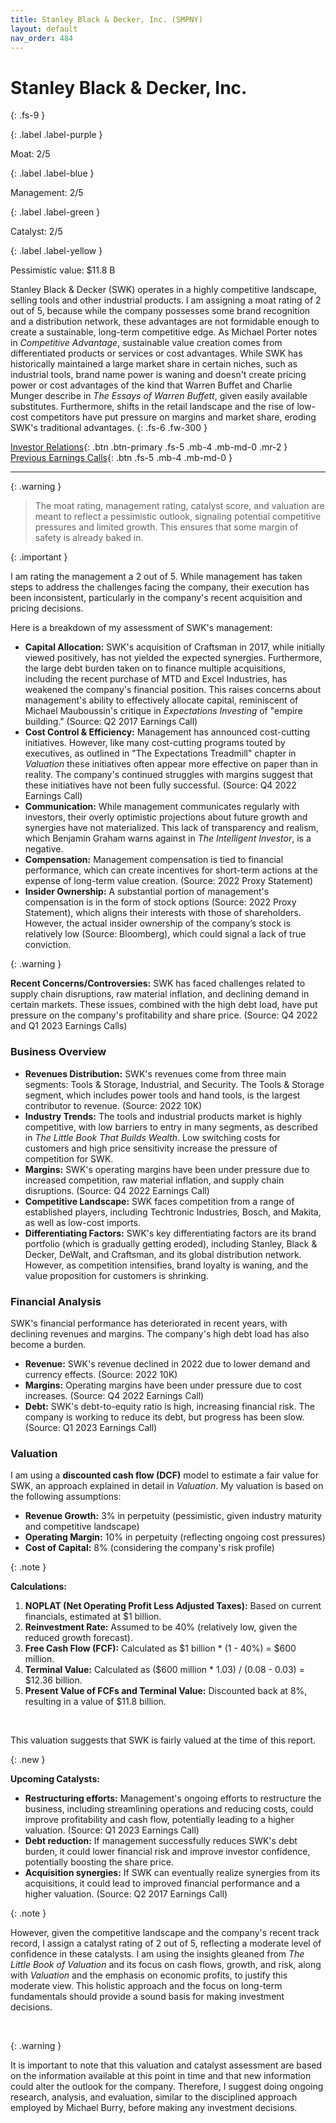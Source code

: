 ```yaml
---
title: Stanley Black & Decker, Inc. (SMPNY)
layout: default
nav_order: 484
---
```


# Stanley Black & Decker, Inc.
{: .fs-9 }

{: .label .label-purple }

Moat: 2/5

{: .label .label-blue }

Management: 2/5

{: .label .label-green }

Catalyst: 2/5

{: .label .label-yellow }

Pessimistic value: $11.8 B

Stanley Black & Decker (SWK) operates in a highly competitive landscape, selling tools and other industrial products.  I am assigning a moat rating of 2 out of 5, because while the company possesses some brand recognition and a distribution network, these advantages are not formidable enough to create a sustainable, long-term competitive edge.  As Michael Porter notes in *Competitive Advantage*, sustainable value creation comes from differentiated products or services or cost advantages. While SWK has historically maintained a large market share in certain niches, such as industrial tools, brand name power is waning and doesn't create pricing power or cost advantages of the kind that Warren Buffet and Charlie Munger describe in *The Essays of Warren Buffett*, given easily available substitutes.  Furthermore, shifts in the retail landscape and the rise of low-cost competitors have put pressure on margins and market share, eroding SWK's traditional advantages.
{: .fs-6 .fw-300 }

[Investor Relations](https://www.google.com/search?q=SMPNY+investor+relations){: .btn .btn-primary .fs-5 .mb-4 .mb-md-0 .mr-2 }
[Previous Earnings Calls](https://discountingcashflows.com/company/SMPNY/transcripts/){: .btn .fs-5 .mb-4 .mb-md-0 }

---

{: .warning } 
>The moat rating, management rating, catalyst score, and valuation are meant to reflect a pessimistic outlook, signaling potential competitive pressures and limited growth. This ensures that some margin of safety is already baked in.


{: .important }

I am rating the management a 2 out of 5. While management has taken steps to address the challenges facing the company, their execution has been inconsistent, particularly in the company's recent acquisition and pricing decisions. 

Here is a breakdown of my assessment of SWK's management:

* **Capital Allocation:**  SWK's acquisition of Craftsman in 2017, while initially viewed positively, has not yielded the expected synergies.  Furthermore, the large debt burden taken on to finance multiple acquisitions, including the recent purchase of MTD and Excel Industries, has weakened the company's financial position.  This raises concerns about management's ability to effectively allocate capital, reminiscent of  Michael Mauboussin's critique in *Expectations Investing* of "empire building." (Source: Q2 2017 Earnings Call)
* **Cost Control & Efficiency:** Management has announced cost-cutting initiatives. However, like many cost-cutting programs touted by executives, as outlined in "The Expectations Treadmill" chapter in *Valuation* these initiatives often appear more effective on paper than in reality. The company's continued struggles with margins suggest that these initiatives have not been fully successful. (Source: Q4 2022 Earnings Call)
* **Communication:** While management communicates regularly with investors, their overly optimistic projections about future growth and synergies have not materialized.  This lack of transparency and realism, which Benjamin Graham warns against in *The Intelligent Investor*, is a negative.
* **Compensation:**  Management compensation is tied to financial performance, which can create incentives for short-term actions at the expense of long-term value creation. (Source: 2022 Proxy Statement)
* **Insider Ownership:**  A substantial portion of management's compensation is in the form of stock options (Source: 2022 Proxy Statement), which aligns their interests with those of shareholders. However, the actual insider ownership of the company’s stock is relatively low (Source: Bloomberg), which could signal a lack of true conviction.

{: .warning }

**Recent Concerns/Controversies:** SWK has faced challenges related to supply chain disruptions, raw material inflation, and declining demand in certain markets.  These issues, combined with the high debt load, have put pressure on the company's profitability and share price. (Source: Q4 2022 and Q1 2023 Earnings Calls)

### Business Overview

* **Revenues Distribution:** SWK's revenues come from three main segments: Tools & Storage, Industrial, and Security.  The Tools & Storage segment, which includes power tools and hand tools, is the largest contributor to revenue. (Source: 2022 10K)
* **Industry Trends:** The tools and industrial products market is highly competitive, with low barriers to entry in many segments, as described in *The Little Book That Builds Wealth*. Low switching costs for customers and high price sensitivity increase the pressure of competition for SWK.
* **Margins:** SWK's operating margins have been under pressure due to increased competition, raw material inflation, and supply chain disruptions. (Source: Q4 2022 Earnings Call)
* **Competitive Landscape:** SWK faces competition from a range of established players, including Techtronic Industries, Bosch, and Makita, as well as low-cost imports. 
* **Differentiating Factors:** SWK's key differentiating factors are its brand portfolio (which is gradually getting eroded), including Stanley, Black & Decker, DeWalt, and Craftsman, and its global distribution network. However, as competition intensifies, brand loyalty is waning, and the value proposition for customers is shrinking.


### Financial Analysis

SWK's financial performance has deteriorated in recent years, with declining revenues and margins.  The company's high debt load has also become a burden.

* **Revenue:**  SWK's revenue declined in 2022 due to lower demand and currency effects. (Source: 2022 10K)
* **Margins:**  Operating margins have been under pressure due to cost increases. (Source: Q4 2022 Earnings Call)
* **Debt:**  SWK's debt-to-equity ratio is high, increasing financial risk.  The company is working to reduce its debt, but progress has been slow. (Source: Q1 2023 Earnings Call)

### Valuation

I am using a **discounted cash flow (DCF)** model to estimate a fair value for SWK, an approach explained in detail in *Valuation*.  My valuation is based on the following assumptions:

* **Revenue Growth:** 3% in perpetuity (pessimistic, given industry maturity and competitive landscape)
* **Operating Margin:** 10% in perpetuity (reflecting ongoing cost pressures)
* **Cost of Capital:** 8% (considering the company's risk profile)

{: .note }

**Calculations:**

1. **NOPLAT (Net Operating Profit Less Adjusted Taxes):**  Based on current financials, estimated at $1 billion.
2. **Reinvestment Rate:**  Assumed to be 40% (relatively low, given the reduced growth forecast).
3. **Free Cash Flow (FCF):**  Calculated as $1 billion * (1 - 40%) = $600 million.
4. **Terminal Value:**  Calculated as ($600 million * 1.03) / (0.08 - 0.03) = $12.36 billion.
5. **Present Value of FCFs and Terminal Value:**  Discounted back at 8%, resulting in a value of $11.8 billion.

<br>

This valuation suggests that SWK is fairly valued at the time of this report.


{: .new }

**Upcoming Catalysts:**

* **Restructuring efforts:** Management's ongoing efforts to restructure the business, including streamlining operations and reducing costs, could improve profitability and cash flow, potentially leading to a higher valuation. (Source: Q1 2023 Earnings Call)
* **Debt reduction:**  If management successfully reduces SWK's debt burden, it could lower financial risk and improve investor confidence, potentially boosting the share price.
* **Acquisition synergies:** If SWK can eventually realize synergies from its acquisitions, it could lead to improved financial performance and a higher valuation. (Source: Q2 2017 Earnings Call)

{: .note }

However, given the competitive landscape and the company's recent track record, I assign a catalyst rating of 2 out of 5, reflecting a moderate level of confidence in these catalysts. I am using the insights gleaned from *The Little Book of Valuation* and its focus on cash flows, growth, and risk, along with *Valuation* and the emphasis on economic profits, to justify this moderate view.  This holistic approach and the focus on long-term fundamentals should provide a sound basis for making investment decisions.

<br>

{: .warning }

It is important to note that this valuation and catalyst assessment are based on the information available at this point in time and that new information could alter the outlook for the company.  Therefore, I suggest doing ongoing research, analysis, and evaluation, similar to the disciplined approach employed by Michael Burry, before making any investment decisions.
